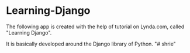 # Learning-Django

The following app is created with the help of tutorial on Lynda.com, called "Learning Django".

It is basically developed around the Django library of Python.
"# shrie" 
